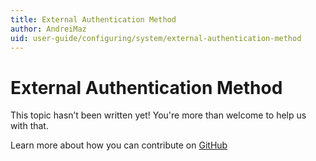 ```yaml
---
title: External Authentication Method
author: AndreiMaz
uid: user-guide/configuring/system/external-authentication-method
---
```

# External Authentication Method

This topic hasn’t been written yet! You're more than welcome to help us with that.

Learn more about how you can contribute on [GitHub](https://github.com/nopSolutions/nopCommerce-Docs/blob/master/CONTRIBUTING.md)